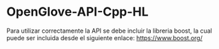 # OpenGlove-API-Cpp-HL

Para utilizar correctamente la API se debe incluir la libreria boost, la cual puede ser incluida desde el siguiente enlace:
https://www.boost.org/
